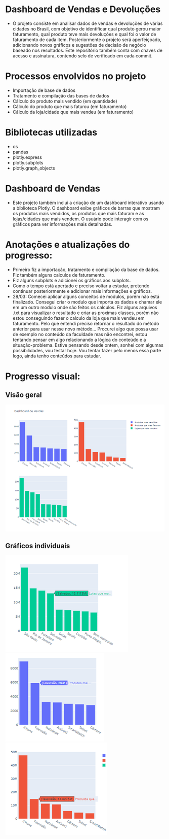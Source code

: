 # Dashboard de Vendas e Devoluções
- O projeto consiste em analisar dados de vendas e devoluções de várias cidades no Brasil, com objetivo de identificar qual produto gerou maior faturamento, qual produto teve mais devoluções e qual foi o valor de faturamento de cada item. Posteriormente o projeto será aperfeiçoado, adicionando novos gráficos e sugestões de decisão de negócio baseado nos resultados. Este repositório também conta com chaves de acesso e assinatura, contendo selo de verificado em cada commit.
# Processos envolvidos no projeto
- Importação de base de dados
- Tratamento e compilação das bases de dados
- Cálculo do produto mais vendido (em quantidade)
- Cálculo do produto que mais faturou (em faturamento)
- Cálculo da loja/cidade que mais vendeu (em faturamento)
# Bibliotecas utilizadas
- os
- pandas
- plotly.express
- plotly.subplots
- plotly.graph_objects
# Dashboard de Vendas
- Este projeto também inclui a criação de um dashboard interativo usando a biblioteca Plotly. O dashboard exibe gráficos de barras que mostram os produtos mais vendidos, os produtos que mais faturam e as lojas/cidades que mais vendem. O usuário pode interagir com os gráficos para ver informações mais detalhadas.
# Anotações e atualizações do progresso:
- Primeiro fiz a importação, tratamento e compilação da base de dados. Fiz também alguns calculos de faturamento.
- Fiz alguns subplots e adicionei os gráficos aos subplots.
- Como o tempo está apertado e preciso voltar a estudar, pretendo continuar posteriormente e adicionar mais informações e gráficos.
- 28/03: Comecei aplicar alguns conceitos de modulos, porém não está finalizado. Consegui criar o modulo que importa os dados e chamar ele em um outro modulo onde são feitos os calculos. Fiz alguns arquivos .txt para visualizar o resultado e criar as proximas classes, porém não estou conseguindo fazer o calculo da loja que mais vendeu em faturamento. Pelo que entendi preciso retornar o resultado do método anterior para usar nesse novo método... Procurei algo que possa usar de exemplo no conteúdo da faculdade mas não encontrei, estou tentando pensar em algo relacionando a lógica do conteúdo e a situação-problema. Estive pensando desde ontem, sonhei com algumas possibilidades, vou testar hoje. Vou tentar fazer pelo menos essa parte logo, ainda tenho conteúdos para estudar.
# Progresso visual:
## Visão geral
![Visão geral](imagens/Dashboard.png)
## Gráficos individuais
![Gráficos individuais](imagens/Dashboard-lojas-que-mais-vendem.png)
![Gráficos individuais](imagens/Dashboard-produtos-mais-vendidos.png)
![Gráficos individuais](imagens/Dashboard-produtos-que-mais-faturaram.png)
